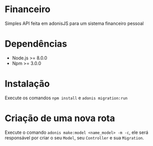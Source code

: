 # Financeiro

Simples API feita em adonisJS para um sistema financeiro pessoal

# Dependências

- Node.js >= 8.0.0
- Npm >= 3.0.0

# Instalação

Execute os comandos `npm install` e `adonis migration:run`

# Criação de uma nova rota

Execute o comando `adonis make:model <name_model> -m -c`, ele será responsável por criar o seu `Model`, seu `Controller` e sua `Migration`.

